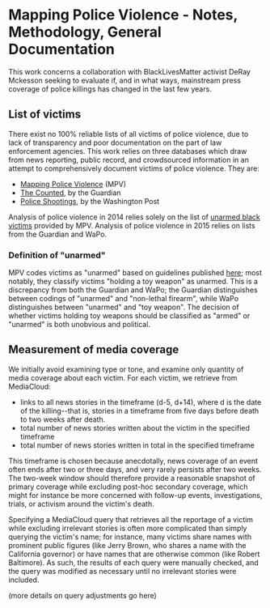 Mapping Police Violence - Notes, Methodology, General Documentation
===================================================================

This work concerns a collaboration with BlackLivesMatter activist DeRay Mckesson seeking to evaluate if, and in what ways, mainstream press coverage of police killings has changed in the last few years. 

List of victims
---------------
There exist no 100% reliable lists of all victims of police violence, due to lack of transparency and poor documentation on the part of law enforcement agencies. This work relies on three databases which draw from news reporting, public record, and crowdsourced information in an attempt to comprehensively document victims of police violence. They are:
* [Mapping Police Violence](http://mappingpoliceviolence.org/) (MPV)
* [The Counted](http://www.theguardian.com/us-news/ng-interactive/2015/jun/01/the-counted-police-killings-us-database), by the Guardian
* [Police Shootings](https://www.washingtonpost.com/graphics/national/police-shootings/), by the Washington Post

Analysis of police violence in 2014 relies solely on the list of [unarmed black victims](http://mappingpoliceviolence.org/unarmed2014/) provided by MPV. Analysis of police violence in 2015 relies on lists from the Guardian and WaPo.

### Definition of "unarmed"
MPV codes victims as "unarmed" based on guidelines published [here](http://mappingpoliceviolence.org/aboutthedata/); most notably, they classify victims "holding a toy weapon" as unarmed. This is a discrepancy from both the Guardian and WaPo; the Guardian distinguishes between codings of "unarmed" and "non-lethal firearm", while WaPo distinguishes between "unarmed" and "toy weapon". The decision of whether victims holding toy weapons should be classified as "armed" or "unarmed" is both unobvious and political.

Measurement of media coverage
-----------------------------
We initially avoid examining type or tone, and examine only quantity of media coverage about each victim. For each victim, we retrieve from MediaCloud:
* links to all news stories in the timeframe (d-5, d+14), where d is the date of the killing--that is, stories in a timeframe from five days before death to two weeks after death.
* total number of news stories written about the victim in the specified timeframe
* total number of news stories written in total in the specified timeframe

This timeframe is chosen because anecdotally, news coverage of an event often ends after two or three days, and very rarely persists after two weeks. The two-week window should therefore provide a reasonable snapshot of primary coverage while excluding post-hoc secondary coverage, which might for instance be more concerned with follow-up events, investigations, trials, or activism around the victim's death.

Specifying a MediaCloud query that retrieves all the reportage of a victim while excluding irrelevant stories is often more complicated than simply querying the victim's name; for instance, many victims share names with prominent public figures (like Jerry Brown, who shares a name with the California governor) or have names that are otherwise common (like Robert Baltimore). As such, the results of each query were manually checked, and the query was modified as necessary until no irrelevant stories were included.

(more details on query adjustments go here)

